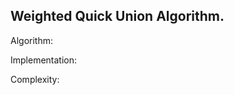 Weighted Quick Union Algorithm.
---------------------------------


Algorithm:


Implementation:



Complexity:
